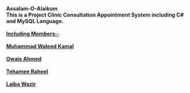 <b>Assalam-O-Alaikum<b>
<br>This is a Project Clinic Consultation Appointment System including C# and MySQL Language.<br>
<b><br><u>Including Members:-<u><br><b>
<br>Muhammad Waleed Kamal<br>
<br>Owais Ahmed<br>
<br>Tehamee Raheel<br>
<br>Laiba Wazir<br>
